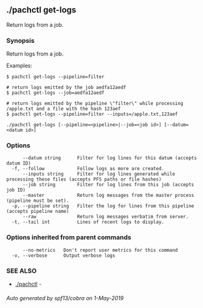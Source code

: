 ## ./pachctl get-logs

Return logs from a job.

### Synopsis


Return logs from a job.

Examples:

```sh# return logs emitted by recent jobs in the "filter" pipeline
$ pachctl get-logs --pipeline=filter

# return logs emitted by the job aedfa12aedf
$ pachctl get-logs --job=aedfa12aedf

# return logs emitted by the pipeline \"filter\" while processing /apple.txt and a file with the hash 123aef
$ pachctl get-logs --pipeline=filter --inputs=/apple.txt,123aef
```

```
./pachctl get-logs [--pipeline=<pipeline>|--job=<job id>] [--datum=<datum id>]
```

### Options

```
      --datum string      Filter for log lines for this datum (accepts datum ID)
  -f, --follow            Follow logs as more are created.
      --inputs string     Filter for log lines generated while processing these files (accepts PFS paths or file hashes)
      --job string        Filter for log lines from this job (accepts job ID)
      --master            Return log messages from the master process (pipeline must be set).
  -p, --pipeline string   Filter the log for lines from this pipeline (accepts pipeline name)
      --raw               Return log messages verbatim from server.
  -t, --tail int          Lines of recent logs to display.
```

### Options inherited from parent commands

```
      --no-metrics   Don't report user metrics for this command
  -v, --verbose      Output verbose logs
```

### SEE ALSO
* [./pachctl](./pachctl.md)	 - 

###### Auto generated by spf13/cobra on 1-May-2019
